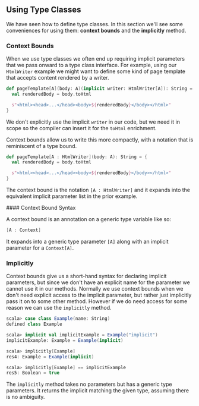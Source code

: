 ## Using Type Classes

We have seen how to define type classes. In this section we'll see some conveniences for using them: **context bounds** and the **implicitly** method.

### Context Bounds

When we use type classes we often end up requiring implicit parameters that we pass onward to a type class interface. For example, using our `HtmlWriter` example we might want to define some kind of page template that accepts content rendered by a writer.

~~~ scala
def pageTemplate[A](body: A)(implicit writer: HtmlWriter[A]): String = {
  val renderedBody = body.toHtml

  s"<html><head>...</head><body>${renderedBody}</body></html>"
}
~~~

We don't explicitly use the implicit `writer` in our code, but we need it in scope so the compiler can insert it for the `toHtml` enrichment.

Context bounds allow us to write this more compactly, with a notation that is reminiscent of a type bound.

~~~ scala
def pageTemplate[A : HtmlWriter](body: A): String = {
  val renderedBody = body.toHtml

  s"<html><head>...</head><body>${renderedBody}</body></html>"
}
~~~

The context bound is the notation `[A : HtmlWriter]` and it expands into the equivalent implicit parameter list in the prior example.

<div class="callout callout-info">
#### Context Bound Syntax

A context bound is an annotation on a generic type variable like so:

~~~ scala
[A : Context]
~~~

It expands into a generic type parameter `[A]` along with an implicit parameter for a `Context[A]`.
</div>

### Implicitly

Context bounds give us a short-hand syntax for declaring implicit parameters, but since we don't have an explicit name for the parameter we cannot use it in our methods. Normally we use context bounds when we don't need explicit access to the implicit parameter, but rather just implicitly pass it on to some other method. However if we do need access for some reason we can use the `implicitly` method.

~~~ scala
scala> case class Example(name: String)
defined class Example

scala> implicit val implicitExample = Example("implicit")
implicitExample: Example = Example(implicit)

scala> implicitly[Example]
res4: Example = Example(implicit)

scala> implicitly[Example] == implicitExample
res5: Boolean = true
~~~

The `implicitly` method takes no parameters but has a generic type parameters. It returns the implicit matching the given type, assuming there is no ambiguity.
